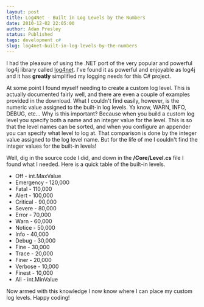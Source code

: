 ```yaml
---
layout: post
title: Log4Net - Built in Log Levels by the Numbers
date: 2010-12-02 22:05:00
author: Adam Presley
status: Published
tags: development c#
slug: log4net-built-in-log-levels-by-the-numbers
---
```


I had the pleasure of using the .NET port of the very popular and
powerful log4j library called [log4net](http://logging.apache.org/log4net/index.html).
I've found it as powerful and enjoyable as log4j and it has **greatly**
simplified my logging needs for this C# project.

At some point I found myself needing to create a custom log level. This
is actually documented fairly well, and there are even a couple of
examples provided in the download. What I couldn't find easily, however,
is the numeric value assigned to the built-in log levels. Ya know, WARN,
INFO, DEBUG, etc... Why is this important? Because when you build a
custom log level you specify both a name and an integer value for the
level. This is so that the level names can be sorted, and when you
configure an appender you can specify what level to log at. That
comparison is done by the integer value assigned to the log level name.
But for the life of me I couldn't find the integer values for the
built-in levels!

Well, dig in the source code I did, and down in the **/Core/Level.cs**
file I found what I needed. Here is a quick table of the built-in
levels.

* Off - int.MaxValue
* Emergency - 120,000
* Fatal - 110,000
* Alert - 100,000
* Critical - 90,000
* Severe - 80,000
* Error - 70,000
* Warn - 60,000
* Notice - 50,000
* Info - 40,000
* Debug - 30,000
* Fine - 30,000
* Trace - 20,000
* Finer - 20,000
* Verbose - 10,000
* Finest - 10,000
* All - int.MinValue

Now armed with this knowledge I now know where I can place my custom log
levels. Happy coding!
